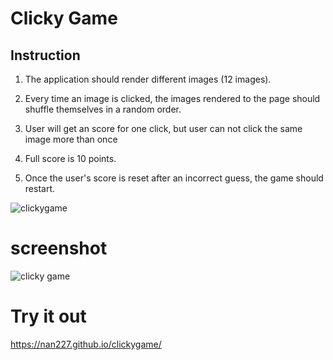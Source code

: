 # Clicky Game

## Instruction 

1. The application should render different images (12 images). 

2. Every time an image is clicked, the images rendered to the page should shuffle themselves in a random order.

3. User will get an score for one click, but user can not click the same image more than once

4. Full score is 10 points. 

5. Once the user's score is reset after an incorrect guess, the game should restart.


![clickygame](https://user-images.githubusercontent.com/45270593/53965739-bcae9500-40bf-11e9-9619-fbb0f9b95535.gif)

# screenshot

![clicky game](https://user-images.githubusercontent.com/45270593/53966130-832a5980-40c0-11e9-8c56-790763f4a5f9.png)

# Try it out

https://nan227.github.io/clickygame/
